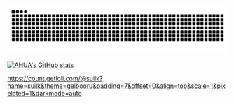 <picture>
  <source media="(prefers-color-scheme: dark)" srcset="https://raw.githubusercontent.com/popqq/popqq/output/github-contribution-grid-snake-dark.svg">
  <source media="(prefers-color-scheme: light)" srcset="https://raw.githubusercontent.com/popqq/popqq/output/github-contribution-grid-snake.svg">
  <img alt="github contribution grid snake animation" src="https://raw.githubusercontent.com/popqq/popqq/output/github-contribution-grid-snake.svg">
</picture>

[![AHUA's GitHub stats](https://github-readme-stats.vercel.app/api?username=popqq&theme=catppuccin_latte "![AHUA's GitHub stats")](https://github.com/AHUA-Official/github-readme-stats)

https://count.getloli.com/@suilk?name=suilk&theme=gelbooru&padding=7&offset=0&align=top&scale=1&pixelated=1&darkmode=auto

